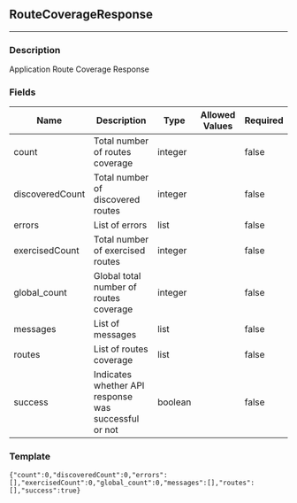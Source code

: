 ## RouteCoverageResponse
---
### Description
Application Route Coverage Response
### Fields
| Name | Description | Type | Allowed Values | Required |
| ---- | ----------- | ---- | -------------- | -------- |
| count | Total number of routes coverage | integer |  | false |
| discoveredCount | Total number of discovered routes | integer |  | false |
| errors | List of errors | list |  | false |
| exercisedCount | Total number of exercised routes | integer |  | false |
| global_count | Global total number of routes coverage | integer |  | false |
| messages | List of messages | list |  | false |
| routes | List of routes coverage | list |  | false |
| success | Indicates whether API response was successful or not | boolean |  | false |
### Template
```
{"count":0,"discoveredCount":0,"errors":[],"exercisedCount":0,"global_count":0,"messages":[],"routes":[],"success":true}
```
